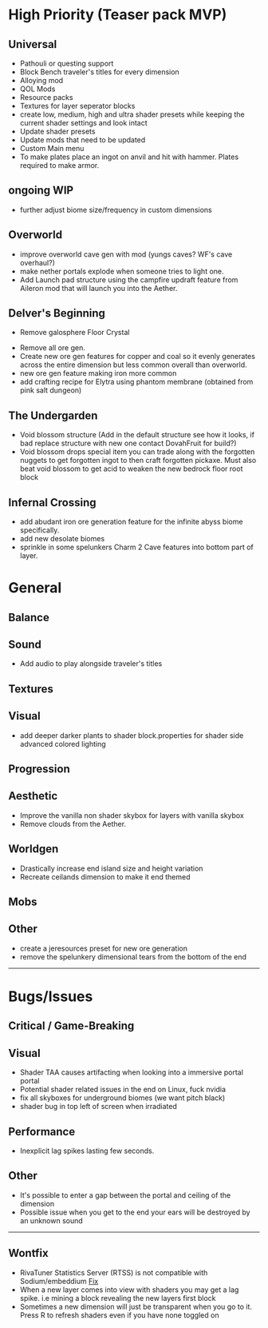 # High Priority (Teaser pack MVP)

## Universal
+ Pathouli or questing support
+ Block Bench traveler's titles for every dimension
+ Alloying mod
+ QOL Mods
+ Resource packs
+ Textures for layer seperator blocks
+ create low, medium, high and ultra shader presets while keeping the current shader settings and look intact
+ Update shader presets
+ Update mods that need to be updated
+ Custom Main menu
+ To make plates place an ingot on anvil and hit with hammer. Plates required to make armor.

## ongoing WIP
+ further adjust biome size/frequency in custom dimensions

## Overworld
+ improve overworld cave gen with mod (yungs caves? WF's cave overhaul?)
+ make nether portals explode when someone tries to light one.
+ Add Launch pad structure using the campfire updraft feature from Aileron mod that will launch you into the Aether.

## Delver's Beginning
- Remove galosphere Floor Crystal
+ Remove all ore gen.
+ Create new ore gen features for copper and coal so it evenly generates across the entire dimension but less common overall than overworld.
+ new ore gen feature making iron more common
+ add crafting recipe for Elytra using phantom membrane (obtained from pink salt dungeon)

## The Undergarden
+ Void blossom structure (Add in the default structure see how it looks, if bad replace structure with new one contact DovahFruit for build?)
+ Void blossom drops special item you can trade along with the forgotten nuggets to get forgotten ingot to then craft forgotten pickaxe. Must also beat void blossom to get acid to weaken the new bedrock floor root block

## Infernal Crossing
+ add abudant iron ore generation feature for the infinite abyss biome specifically.
+ add new desolate biomes
+ sprinkle in some spelunkers Charm 2 Cave features into bottom part of layer.

# General

## Balance

## Sound
- Add audio to play alongside traveler's titles

## Textures

## Visual
- add deeper darker plants to shader block.properties for shader side advanced colored lighting

## Progression

## Aesthetic
- Improve the vanilla non shader skybox for layers with vanilla skybox
- Remove clouds from the Aether.

## Worldgen
- Drastically increase end island size and height variation
- Recreate ceilands dimension to make it end themed

## Mobs

## Other
- create a jeresources preset for new ore generation
- remove the spelunkery dimensional tears from the bottom of the end

-----
# Bugs/Issues

## Critical / Game-Breaking

## Visual
- Shader TAA causes artifacting when looking into a immersive portal portal  
- Potential shader related issues in the end on Linux, fuck nvidia
- fix all skyboxes for underground biomes (we want pitch black)
- shader bug in top left of screen when irradiated

## Performance
- Inexplicit lag spikes lasting few seconds.

## Other
- It's possible to enter a gap between the portal and ceiling of the dimension
- Possible issue when you get to the end your ears will be destroyed by an unknown sound

-----
## Wontfix
- RivaTuner Statistics Server (RTSS) is not compatible with Sodium/embeddium [Fix](https://github.com/CaffeineMC/sodium-fabric/wiki/Known-Issues#rtss-incompatible)  
- When a new layer comes into view with shaders you may get a lag spike. i.e mining a block revealing the new layers first block
- Sometimes a new dimension will just be transparent when you go to it. Press R to refresh shaders even if you have none toggled on
